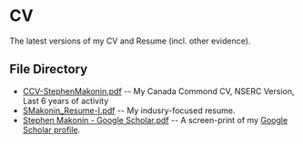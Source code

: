 # CV
The latest versions of my CV and Resume (incl. other evidence).

## File Directory

- [CCV-StephenMakonin.pdf](./CCV-StephenMakonin.pdf) -- My Canada Commond CV, NSERC Version, Last 6 years of activity
- [SMakonin_Resume-I.pdf](./SMakonin_Resume-I.pdf) -- My indusry-focused resume.
- [Stephen Makonin‬ - ‪Google Scholar‬.pdf](./Stephen%20Makonin‬%20-%20‪Google%20Scholar‬.pdf) -- A screen-print of my [Google Scholar profile](https://scholar.google.ca/citations?user=X75SjF8AAAAJ&hl=en).
